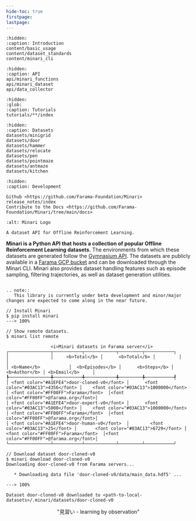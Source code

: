 ```yaml
---
hide-toc: true
firstpage:
lastpage:
---
```


```{toctree}
:hidden:
:caption: Introduction
content/basic_usage
content/dataset_standards
content/minari_cli
```

```{toctree}
:hidden:
:caption: API
api/minari_functions
api/minari_dataset
api/data_collector
```

```{toctree}
:hidden:
:glob:
:caption: Tutorials
tutorials/**/index
```

```{toctree}
:hidden:
:caption: Datasets
datasets/minigrid
datasets/door
datasets/hammer
datasets/relocate
datasets/pen
datasets/pointmaze
datasets/antmaze
datasets/kitchen
```

```{toctree}
:hidden:
:caption: Development

Github <https://github.com/Farama-Foundation/Minari>
release_notes/index
Contribute to the Docs <https://github.com/Farama-Foundation/Minari/tree/main/docs>
```

```{project-logo} _static/img/minari-text.png
:alt: Minari Logo
```

```{project-heading}
A dataset API for Offline Reinforcement Learning.
```

**Minari is a Python API that hosts a collection of popular Offline Reinforcement Learning datasets.** The environments from which these datasets are generated follow the [Gymnasium API](https://gymnasium.farama.org/). The datasets are publicly available in a [Farama GCP bucket](https://console.cloud.google.com/storage/browser/minari-datasets;tab=objects?forceOnBucketsSortingFiltering=false&amp;project=mcmes-345620&amp;prefix=&amp;forceOnObjectsSortingFiltering=false) and can be downloaded through the Minari CLI. Minari also provides dataset handling features such as episode sampling, filtering trajectories, as well as dataset generation utilities.

```{eval-rst}

.. note::
   This library is currently under beta development and minor/major changes are expected to come along in the near future.

```

<div class="termy">

```console
// Install Minari
$ pip install minari
---> 100%

// Show remote datasets.
$ minari list remote

                 <i>Minari datasets in Farama server</i>                    
┌────────────────┬───────────┬────────────┬─────────┬───────────┐ 
│                │     <b>Total</b> │      <b>Total</b> │         │           │
│ <b>Name</b>           │  <b>Episodes</b> │      <b>Steps</b> │  <b>Author</b> │ <b>Email</b>     │
┡────────────────╇───────────╇────────────╇─────────╇───────────┩
│ <font color="#A1EFE4">door-cloned-v0</font> │      <font color="#03AC13">4356</font> │    <font color="#03AC13">1000000</font> │ <font color="#FF00FF">Farama</font>  │<font color="#FF00FF">@farama.org</font>│
│ <font color="#A1EFE4">door-expert-v0</font> │      <font color="#03AC13">5000</font> │    <font color="#03AC13">1000000</font> │ <font color="#FF00FF">Farama</font>  │<font color="#FF00FF">@farama.org</font>│
│ <font color="#A1EFE4">door-human-v0</font>  │        <font color="#03AC13">25</font> │       <font color="#03AC13">6729</font> │ <font color="#FF00FF">Farama</font>  │<font color="#FF00FF">@farama.org</font>│
└────────────────┴───────────┴────────────┴─────────┴───────────┘ 

// Download dataset door-cloned-v0
$ minari download door-cloned-v0
Downloading door-cloned-v0 from Farama servers...

   * Downloading data file 'door-cloned-v0/data/main_data.hdf5' ...

---> 100%

Dataset door-cloned-v0 downloaded to <path-to-local-datasets>/.minari/datasets/door-cloned-v0

```
</div>

<p style="text-align: center;">
"見習い - learning by observation"
</p>
